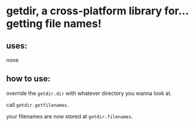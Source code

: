 # getdir, a cross-platform library for... getting file names!
## uses:
none
## how to use:
override the `getdir.dir` with whatever directory you wanna look at.

call `getdir.getfilenames`.

your filenames are now stored at `getdir.filenames`.
